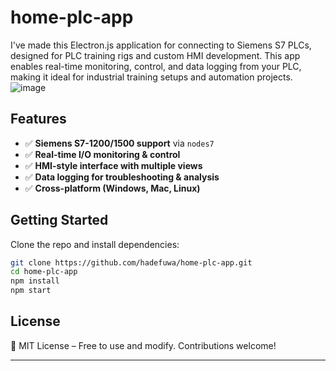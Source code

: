 # home-plc-app
I've made this Electron.js application for connecting to Siemens S7 PLCs, designed for PLC training rigs and custom HMI development. This app enables real-time monitoring, control, and data logging from your PLC, making it ideal for industrial training setups and automation projects.
![image](https://github.com/user-attachments/assets/0fe3451c-b59e-4d90-9411-b2fccfefeb7c)

## Features

- ✅ **Siemens S7-1200/1500 support** via `nodes7`
- ✅ **Real-time I/O monitoring & control**
- ✅ **HMI-style interface with multiple views**
- ✅ **Data logging for troubleshooting & analysis**
- ✅ **Cross-platform (Windows, Mac, Linux)**

## Getting Started

Clone the repo and install dependencies:

```sh
git clone https://github.com/hadefuwa/home-plc-app.git  
cd home-plc-app  
npm install  
npm start  
```

## License

📜 MIT License – Free to use and modify. Contributions welcome!

---

